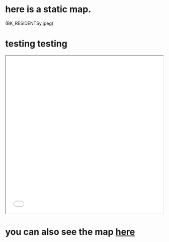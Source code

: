 # here is a static map.

(BK_RESIDENTSy.jpeg)


# testing testing 

<iframe src="purple_stops.html" width = "500" height = "500"></iframe>

# you can also see the map [here](purple_stops.html)
